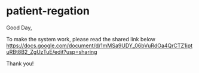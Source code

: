 # patient-regation
Good Day,

To make the system work, please read the shared link below
https://docs.google.com/document/d/1mMSa9UDY_06bVuRdOa4QrCTZ1iptuRBt8B2_ZgUzTuE/edit?usp=sharing

Thank you!
